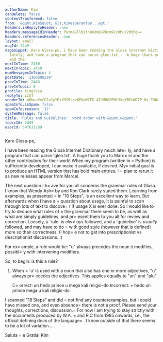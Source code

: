 ```yaml
---
authorName: Kim
canDelete: false
contentTrasformed: false
from: '&quot;Kim&quot; &lt;kimesperanto@...&gt;'
headers.inReplyToHeader: .nan
headers.messageIdInHeader: PGtmaGllbithOGdmQGVHcm91cHMuY29tPg==
headers.referencesHeader: .nan
layout: email
msgId: 2449
msgSnippet: Karo Glosa-pe, I have been reading the Glosa Internet Dictionary much
  lately, and have a program that can parse glen.txt .  A huge thank you to Marcel
  and the
nextInTime: 2450
nextInTopic: 2450
numMessagesInTopic: 4
postDate: '1360809239'
prevInTime: 2448
prevInTopic: 0
profile: kimglosa
replyTo: LIST
senderId: oBbuaKeCDJvGyYBrX9S5trv6PUaW7FG-A7UMH0OPNfJXqYBEeWD7P-0x_PQ883PdW_q_UpdZuTLccpYgs5CtR1bG5jsfgKY
spamInfo.isSpam: false
spamInfo.reason: '12'
systemMessage: false
title: 'Rules and Guidelines:  word order with &quot;u&quot;'
topicId: 2449
userId: 547631289
---
```


Karo Glosa-pe,

I have been reading the Glosa Internet Dictionary much late=
ly, and have a program that can parse 'glen.txt'.  A huge thank you to Marc=
el and the other contributors for their work!  When my program (written in =
Python) is sufficiently developed, I can make it available, if desired.  My=
 initial goal is to produce an HTML version that has bold main entries.  I =
plan to rerun it as new releases appear from Marcel.

The next question I h=
ave for you all concerns the grammar rules of Glosa.  I know that Wendy Ash=
by and Ron Clark rarely stated them.  Learning from examples, as presented =
in "18 Steps", is an excellent way to learn.  But afterwards when I have a =
question about usage, it is painful to scan through lots of text to discove=
r if usage X is ever done.  So I would like to try to deduce what rules of =
the grammar there seem to be, as well as what are simply guidelines, and pr=
esent them to you all for review and correction.  Loosely, a 'rule' is *alw=
ays* followed, and a 'guideline' is *usually* followed, and may have to do =
with good style (however that is defined) more so than correctness.  (I hop=
e not to get into prescriptionist vs descriptionist discussions. :)

For ex=
ample, a rule would be:   "u" always precedes the noun it modifies, possibl=
y with intervening modifiers.


So, to begin:  is this a rule?

   1. When =
'u' is used with a noun that also has one or more adjectives, "u" always pr=
ecedes the adjectives.  This applies equally to "un" and "plu".

         C=
orrect:    un hedo prince       u mega kali religio-do
         Incorrect: =
 hedo un prince       mega u kali religio-do

I scanned "18 Steps" and did =
not find any counterexamples, but I could have missed one, and even absence=
 there is not a proof.  Please send your thoughts, corrections, discussion.=
  For now I am trying to stay strictly with the documents produced by W.A. =
and R.C from 1985 onwards, i.e., the official defining docs of the language=
.  I know outside of that there seems to be a lot of variation... 

Saluta =
e Gratia!
Kim



